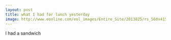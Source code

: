 ```yaml
---
layout: post
title: what I had for lunch yesterday
image: http://www.eonline.com/eol_images/Entire_Site/2013825/rs_560x415-130925143046-1024.Sandwich.jl.092513_copy.jpg
---
```


I had a sandwich
